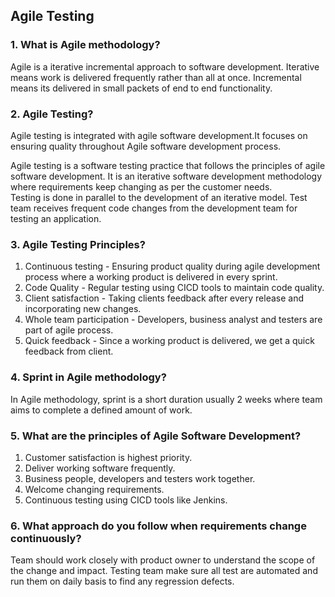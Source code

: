 ## Agile Testing

### 1. What is Agile methodology?
Agile is a iterative incremental approach to software development. Iterative means work is delivered frequently rather than all at once.
Incremental means its delivered in small packets of end to end functionality.

### 2. Agile Testing?
Agile testing is integrated with agile software development.It focuses on ensuring quality throughout Agile software development process.

Agile testing is a software testing practice that follows the principles of agile software development. It is an iterative software development methodology where requirements keep changing as per the customer needs.  
Testing is done in parallel to the development of an iterative model. Test team receives frequent code changes from the development team for testing an application.

### 3. Agile Testing Principles?
1. Continuous testing - Ensuring product quality during agile development process where a working product is delivered in every sprint.
2. Code Quality - Regular testing using CICD tools to maintain code quality.
3. Client satisfaction - Taking clients feedback after every release and incorporating new changes.
4. Whole team participation - Developers, business analyst and testers are part of agile process.
5. Quick feedback - Since a working product is delivered, we get a quick feedback from client.

### 4. Sprint in Agile methodology?
In Agile methodology, sprint is a short duration usually 2 weeks where team aims to complete a defined amount of work.

### 5. What are the principles of Agile Software Development?
1. Customer satisfaction is highest priority.
2. Deliver working software frequently.
3. Business people, developers and testers work together.
4. Welcome changing requirements.
5. Continuous testing using CICD tools like Jenkins.

### 6. What approach do you follow when requirements change continuously?
Team should work closely with product owner to understand the scope of the change and impact.
Testing team make sure all test are automated and run them on daily basis to find any regression defects.

